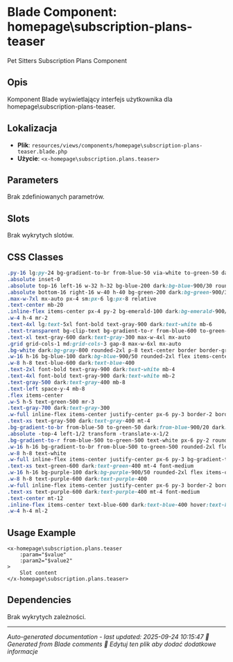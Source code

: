 # Blade Component: homepage\subscription-plans-teaser

Pet Sitters Subscription Plans Component

## Opis
Komponent Blade wyświetlający interfejs użytkownika dla homepage\subscription-plans-teaser.

## Lokalizacja
- **Plik**: `resources/views/components/homepage\subscription-plans-teaser.blade.php`
- **Użycie**: `<x-homepage\subscription.plans.teaser>`

## Parameters
Brak zdefiniowanych parametrów.

## Slots
Brak wykrytych slotów.

## CSS Classes
```css
.py-16 lg:py-24 bg-gradient-to-br from-blue-50 via-white to-green-50 dark:from-gray-900 dark:via-gray-800 dark:to-gray-900 relative overflow-hidden
.absolute inset-0
.absolute top-16 left-16 w-32 h-32 bg-blue-200 dark:bg-blue-900/30 rounded-full blur-3xl opacity-30
.absolute bottom-16 right-16 w-40 h-40 bg-green-200 dark:bg-green-900/30 rounded-full blur-3xl opacity-20
.max-w-7xl mx-auto px-4 sm:px-6 lg:px-8 relative
.text-center mb-20
.inline-flex items-center px-4 py-2 bg-emerald-100 dark:bg-emerald-900/30 text-emerald-800 dark:text-emerald-200 rounded-full text-sm font-medium mb-6
.w-4 h-4 mr-2
.text-4xl lg:text-5xl font-bold text-gray-900 dark:text-white mb-6
.text-transparent bg-clip-text bg-gradient-to-r from-blue-600 to-green-600
.text-xl text-gray-600 dark:text-gray-300 max-w-4xl mx-auto
.grid grid-cols-1 md:grid-cols-3 gap-8 max-w-6xl mx-auto
.bg-white dark:bg-gray-800 rounded-2xl p-8 text-center border border-gray-200 dark:border-gray-700 shadow-lg hover:shadow-xl transition-shadow
.w-16 h-16 bg-blue-100 dark:bg-blue-900/50 rounded-2xl flex items-center justify-center mx-auto mb-6
.w-8 h-8 text-blue-600 dark:text-blue-400
.text-2xl font-bold text-gray-900 dark:text-white mb-4
.text-4xl font-bold text-gray-900 dark:text-white mb-2
.text-gray-500 dark:text-gray-400 mb-8
.text-left space-y-4 mb-8
.flex items-center
.w-5 h-5 text-green-500 mr-3
.text-gray-700 dark:text-gray-300
.w-full inline-flex items-center justify-center px-6 py-3 border-2 border-blue-500 text-blue-600 dark:text-blue-400 hover:bg-blue-50 dark:hover:bg-blue-900/20 rounded-xl transition-all duration-300 font-semibold
.text-xs text-gray-500 dark:text-gray-400 mt-4
.bg-gradient-to-br from-blue-50 to-green-50 dark:from-blue-900/20 dark:to-green-900/20 rounded-2xl p-8 text-center border-2 border-blue-500 relative shadow-xl transform scale-105
.absolute -top-4 left-1/2 transform -translate-x-1/2
.bg-gradient-to-r from-blue-500 to-green-500 text-white px-6 py-2 rounded-full text-sm font-bold shadow-lg
.w-16 h-16 bg-gradient-to-br from-blue-500 to-green-500 rounded-2xl flex items-center justify-center mx-auto mb-6
.w-8 h-8 text-white
.w-full inline-flex items-center justify-center px-6 py-3 bg-gradient-to-r from-blue-600 to-green-600 hover:from-blue-700 hover:to-green-700 text-white rounded-xl transition-all duration-300 font-bold shadow-lg
.text-xs text-green-600 dark:text-green-400 mt-4 font-medium
.w-16 h-16 bg-purple-100 dark:bg-purple-900/50 rounded-2xl flex items-center justify-center mx-auto mb-6
.w-8 h-8 text-purple-600 dark:text-purple-400
.w-full inline-flex items-center justify-center px-6 py-3 border-2 border-purple-500 text-purple-600 dark:text-purple-400 hover:bg-purple-50 dark:hover:bg-purple-900/20 rounded-xl transition-all duration-300 font-semibold
.text-xs text-purple-600 dark:text-purple-400 mt-4 font-medium
.text-center mt-12
.inline-flex items-center text-blue-600 dark:text-blue-400 hover:text-blue-800 dark:hover:text-blue-200 font-medium
.w-4 h-4 ml-2
```

## Usage Example
```blade
<x-homepage\subscription.plans.teaser
    :param="$value"
    :param2="$value2"
>
    Slot content
</x-homepage\subscription.plans.teaser>
```

## Dependencies
Brak wykrytych zależności.

---
*Auto-generated documentation - last updated: 2025-09-24 10:15:47*
*🤖 Generated from Blade comments*
*📝 Edytuj ten plik aby dodać dodatkowe informacje*
